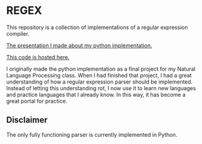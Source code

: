 # REGEX

This repository is a collection of implementations of a regular expression compiler.

[The presentation I made about my python implementation.](documents/presentation.pdf)

[This code is hosted here.](http://georgemyersmiller.com/regex/)

I originally made the python implementation as a final project for my Natural Language Processing class.  When I had finished that project, I had a great understanding of how a regular expression parser should be implemented.  Instead of letting this understanding rot, I now use it to learn new languages and practice languages that I already know.  In this way, it has become a great portal for practice.

## Disclaimer

The only fully functioning parser is currently implemented in Python.
